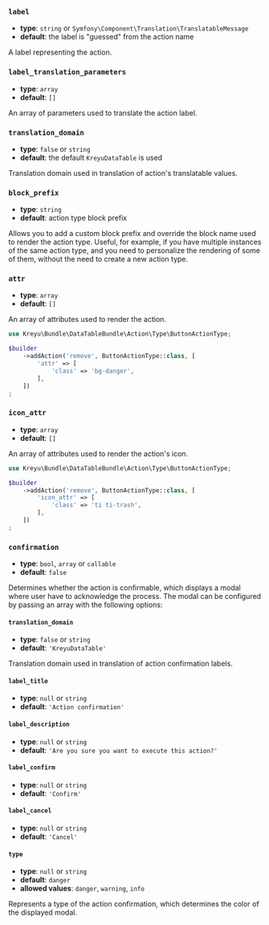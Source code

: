### `label`

- **type**: `string` or `Symfony\Component\Translation\TranslatableMessage` 
- **default**: the label is "guessed" from the action name

A label representing the action.

### `label_translation_parameters`

- **type**: `array`
- **default**: `[]`

An array of parameters used to translate the action label.

### `translation_domain`

- **type**: `false` or `string` 
- **default**: the default `KreyuDataTable` is used

Translation domain used in translation of action's translatable values.

### `block_prefix`

- **type**: `string` 
- **default**: action type block prefix

Allows you to add a custom block prefix and override the block name used to render the action type.
Useful, for example, if you have multiple instances of the same action type, and you need to personalize
the rendering of some of them, without the need to create a new action type.

### `attr`

- **type**: `array` 
- **default**: `[]`

An array of attributes used to render the action.

```php
use Kreyu\Bundle\DataTableBundle\Action\Type\ButtonActionType;

$builder
    ->addAction('remove', ButtonActionType::class, [
        'attr' => [
            'class' => 'bg-danger',
        ],
    ])
;
```

### `icon_attr`

- **type**: `array`
- **default**: `[]`

An array of attributes used to render the action's icon.

```php
use Kreyu\Bundle\DataTableBundle\Action\Type\ButtonActionType;

$builder
    ->addAction('remove', ButtonActionType::class, [
        'icon_attr' => [
            'class' => 'ti ti-trash',
        ],
    ])
;
```

### `confirmation`

- **type**: `bool`, `array` or `callable`
- **default**: `false`

Determines whether the action is confirmable, which displays a modal where user have to acknowledge the process.
The modal can be configured by passing an array with the following options:

#### `translation_domain`

- **type**: `false` or `string`
- **default**: `'KreyuDataTable'`

Translation domain used in translation of action confirmation labels.

#### `label_title`

- **type**: `null` or `string`
- **default**: `'Action confirmation'` 

#### `label_description`

- **type**: `null` or `string`
- **default**: `'Are you sure you want to execute this action?'`

#### `label_confirm`

- **type**: `null` or `string`
- **default**: `'Confirm'`

#### `label_cancel`

- **type**: `null` or `string`
- **default**: `'Cancel'`

#### `type`

- **type**: `null` or `string`
- **default**: `danger`
- **allowed values**: `danger`, `warning`, `info`

Represents a type of the action confirmation, which determines the color of the displayed modal.

